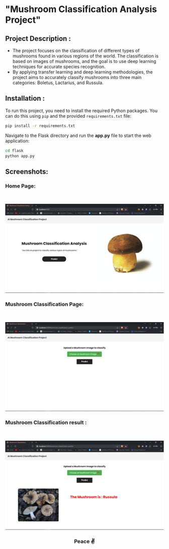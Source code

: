# **"Mushroom Classification Analysis Project"**

## **Project Description :**

- The project focuses on the classification of different types of mushrooms found in various regions of the world. The classification is based on images of mushrooms, and the goal is to use deep learning techniques for accurate species recognition.
- By applying transfer learning and deep learning methodologies, the project aims to accurately classify mushrooms into three main categories: Boletus, Lactarius, and Russula. 

## **Installation :**

To run this project, you need to install the required Python packages. You can do this using `pip` and the provided `requirements.txt` file:

```bash
pip install -r requirements.txt
```

Navigate to the Flask directory and run the **app.py** file to start the web application:

```bash
cd flask
python app.py
```


## **Screenshots:**
### Home Page:
<br/>

<p align="center">
  <img src="./assets/Screenshot (103).png" width="800" height="auto" alt="homePage">
</p>

### Mushroom Classification Page:
<br/>
<p align="center">
  <img src="./assets/Screenshot (104).png" width="800" alt="Image description">
</p>


### Mushroom Classification result :
<br/>

<p align="center">
  <img src="./assets/Screenshot (105).png" width="800" alt="Image description">
</p>

### **<p align="center">Peace ✌</p>**
